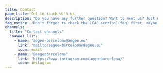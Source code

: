 ```yaml
---
title: Contact
page_title: Get in touch with us
description: "Do you have any further question? Want to meet us? Just want to say hi? Drop us a message!"
faq_notice: "Don't forget to check the [FAQ section](faq) first, maybe your question will already be answered there."
channels:
  title: "Contact channels"
  channel_list:
    - name: "aegee-barcelona@aegee.eu"
      link: "mailto:aegee-barcelona@aegee.eu"
      icon: email
    - name: "@aegeebarcelona"
      link: "https://www.instagram.com/aegeebarcelona/"
      icon: instagram
---
```


